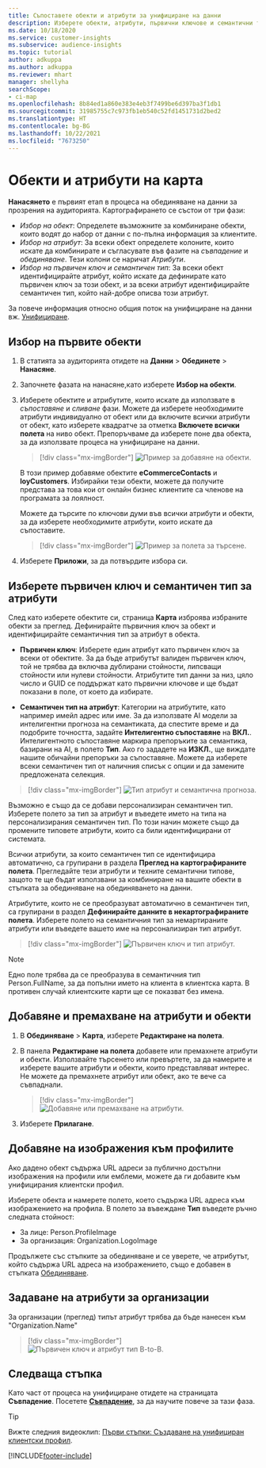```yaml
---
title: Съпоставете обекти и атрибути за унифициране на данни
description: Изберете обекти, атрибути, първични ключове и семантични типове, за да съпоставите данните с единния потребителски профил.
ms.date: 10/18/2020
ms.service: customer-insights
ms.subservice: audience-insights
ms.topic: tutorial
author: adkuppa
ms.author: adkuppa
ms.reviewer: mhart
manager: shellyha
searchScope:
- ci-map
ms.openlocfilehash: 8b84ed1a860e383e4eb3f7499be6d397ba3f1db1
ms.sourcegitcommit: 31985755c7c973fb1eb540c52fd1451731d2bed2
ms.translationtype: HT
ms.contentlocale: bg-BG
ms.lasthandoff: 10/22/2021
ms.locfileid: "7673250"
---
```

# <a name="map-entities-and-attributes"></a>Обекти и атрибути на карта

**Нанасянето** е първият етап в процеса на обединяване на данни за прозрения на аудиторията. Картографирането се състои от три фази:

- *Избор на обект*: Определете възможните за комбиниране обекти, които водят до набор от данни с по-пълна информация за клиентите.
- *Избор на атрибут*: За всеки обект определете колоните, които искате да комбинирате и съгласувате във фазите на *съвпадение* и *обединяване*. Тези колони се наричат *Атрибути*.
- *Избор на първичен ключ и семантичен тип*: За всеки обект идентифицирайте атрибут, който искате да дефинирате като първичен ключ за този обект, и за всеки атрибут идентифицирайте семантичен тип, който най-добре описва този атрибут.

За повече информация относно общия поток на унифициране на данни вж. [Унифициране](data-unification.md).

## <a name="select-the-first-entities"></a>Избор на първите обекти

1. В статията за аудиторията отидете на **Данни** > **Обединете** > **Нанасяне**.

2. Започнете фазата на нанасяне,като изберете **Избор на обекти**.

3. Изберете обектите и атрибутите, които искате да използвате в *съпоставяне* и *сливане* фази. Можете да изберете необходимите атрибути индивидуално от обект или да включите всички атрибути от обект, като изберете квадратче за отметка **Включете всички полета** на ниво обект. Препоръчваме да изберете поне два обекта, за да използвате процеса на унифициране на данни.

   > [!div class="mx-imgBorder"]
   > ![Пример за добавяне на обекти.](media/data-manager-configure-map-add-entities-example.png "Пример за добавяне на обекти")

   В този пример добавяме обектите **eCommerceContacts** и **loyCustomers**. Избирайки тези обекти, можете да получите представа за това кои от онлайн бизнес клиентите са членове на програмата за лоялност.
   
   Можете да търсите по ключови думи във всички атрибути и обекти, за да изберете необходимите атрибути, които искате да съпоставите.
   
     > [!div class="mx-imgBorder"]
   > ![Пример за полета за търсене.](media/data-manager-configure-map-search-fields-example.png "Пример за полета за търсене")

4. Изберете **Приложи**, за да потвърдите избора си.

## <a name="select-primary-key-and-semantic-type-for-attributes"></a>Изберете първичен ключ и семантичен тип за атрибути

След като изберете обектите си, страница **Карта** изброява избраните обекти за преглед. Дефинирайте първичния ключ за обект и идентифицирайте семантичния тип за атрибут в обекта.

- **Първичен ключ**: Изберете един атрибут като първичен ключ за всеки от обектите. За да бъде атрибутът валиден първичен ключ, той не трябва да включва дублирани стойности, липсващи стойности или нулеви стойности. Атрибутите тип данни за низ, цяло число и GUID се поддържат като първични ключове и ще бъдат показани в поле, от което да избирате.

- **Семантичен тип на атрибут**: Категории на атрибутите, като например имейл адрес или име. За да използвате AI модели за интелигентни прогноза на семантиката, да спестите време и да подобрите точността, задайте **Интелигентно съпоставяне** на **ВКЛ.**. Интелигентното съпоставяне маркира препоръките за семантика, базирани на AI, в полето **Тип**. Ако го зададете на **ИЗКЛ.**, ще виждате нашите обичайни препоръки за съпоставяне. Можете да изберете всеки семантичен тип от наличния списък с опции и да замените предложената селекция.

> [!div class="mx-imgBorder"]
> ![Тип атрибут и семантична прогноза.](media/data-manager-configure-map-add-attributes-semantic-prediction.png "Тип атрибут и семантична прогноза")

Възможно е също да се добави персонализиран семантичен тип. Изберете полето за тип за атрибут и въведете името на типа на персонализирания семантичен тип. По този начин можете също да промените типовете атрибути, които са били идентифицирани от системата.

Всички атрибути, за които семантичен тип се идентифицира автоматично, са групирани в раздела **Преглед на картографираните полета**. Прегледайте тези атрибути и техните семантични типове, защото те ще бъдат използвани за комбиниране на вашите обекти в стъпката за обединяване на обединяването на данни.

Атрибутите, които не се преобразуват автоматично в семантичен тип, са групирани в раздел **Дефинирайте данните в некартографираните полета**. Изберете полето на семантичния тип за немартираните атрибути или въведете вашето име на персонализиран тип атрибут.

> [!div class="mx-imgBorder"]
> ![Първичен ключ и тип атрибут.](media/data-manager-configure-map-add-attributes.png "Първичен ключ и тип атрибут")

> [!NOTE]
> Едно поле трябва да се преобразува в семантичния тип Person.FullName, за да попълни името на клиента в клиентска карта. В противен случай клиентските карти ще се показват без имена. 

## <a name="add-and-remove-attributes-and-entities"></a>Добавяне и премахване на атрибути и обекти

1. В **Обединяване** > **Карта**, изберете **Редактиране на полета**.

2. В панела **Редактиране на полета** добавете или премахнете атрибути и обекти. Използвайте търсенето или превъртете, за да намерите и изберете вашите атрибути и обекти, които представляват интерес. Не можете да премахнете атрибут или обект, ако те вече са съвпаднали.

   > [!div class="mx-imgBorder"]
   > ![Добавяне или премахване на атрибути.](media/configure-data-map-edit.png "Добавяне или премахване на атрибути")

3. Изберете **Прилагане**.

## <a name="add-images-to-profiles"></a>Добавяне на изображения към профилите

Ако дадено обект съдържа URL адреси за публично достъпни изображения на профили или емблеми, можете да ги добавите към унифицирания клиентски профил.

Изберете обекта и намерете полето, което съдържа URL адреса към изображението на профила. В полето за въвеждане **Тип** въведете ръчно следната стойност: 
- За лице: Person.ProfileImage
- За организация: Organization.LogoImage

Продължете със стъпките за обединяване и се уверете, че атрибутът, който съдържа URL адреса на изображението, също е добавен в стъпката [Обединяване](merge-entities.md).

## <a name="set-attributes-for-organizations"></a>Задаване на атрибути за организации

За организации (преглед) типът атрибут трябва да бъде нанесен към "Organization.Name"
> [!div class="mx-imgBorder"]
> ![Първичен ключ и атрибут тип B-to-B.](media/configure-data-map-edit-b2b.png "Първичен ключ и атрибут тип B-to-B")

## <a name="next-step"></a>Следваща стъпка

Като част от процеса на унифициране отидете на страницата **Съвпадение**. Посетете [**Съвпадение**](match-entities.md), за да научите повече за тази фаза.

> [!TIP]
> Вижте следния видеоклип: [Първи стъпки: Създаване на унифициран клиентски профил](https://youtu.be/oBfGEhucAxs).


[!INCLUDE[footer-include](../includes/footer-banner.md)]